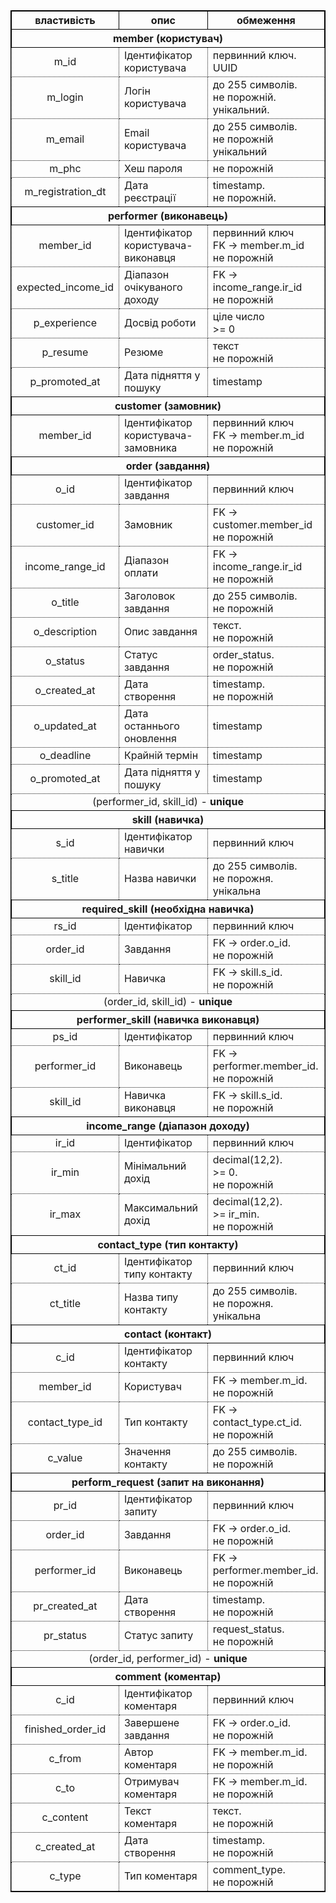 <style>
    th, table.my-table {
        border: 1px solid black;
    }

    .attribute, .long-line, th {
        text-align: center;
    }

    td {
        border: 1px dotted;
    }
</style>

<table class="my-table">
    <thead>
        <tr>
            <th>властивість</th>
            <th>опис</th>
            <th>обмеження</th>
        </tr>
    </thead>
    <tbody>
        <tr>
        <th colspan="3">member (користувач)</th></tr>
        <tr>
            <td class="attribute">m_id</td>
            <td>Ідентифікатор користувача</td>
            <td>первинний ключ.<br/>UUID</td>
        </tr>
        <tr>
            <td class="attribute">m_login</td>
            <td>Логін користувача</td>
            <td>до 255 символів.<br/>не порожній.<br/>унікальний.</td>
        </tr>
        <tr>
            <td class="attribute">m_email</td>
            <td>Email користувача</td>
            <td>до 255 символів.<br/>не порожній<br/>унікальний</td>
        </tr>
        <tr>
            <td class="attribute">m_phc</td>
            <td>Хеш пароля</td>
            <td>не порожній</td>
        </tr>
        <tr>
            <td class="attribute">m_registration_dt</td>
            <td>Дата реєстрації</td>
            <td>timestamp.<br/>не порожній.</td>
        </tr>
            <tr><th colspan="3">performer (виконавець)</th></tr>
        <tr>
            <td class="attribute">member_id</td>
            <td>Ідентифікатор користувача-виконавця</td>
            <td>первинний ключ<br/>FK → member.m_id<br/>не порожній</td>
        </tr>
        <tr>
            <td class="attribute">expected_income_id</td>
            <td>Діапазон очікуваного доходу</td>
            <td>FK → income_range.ir_id<br/>не порожній</td>
        </tr>
        <tr>
            <td class="attribute">p_experience</td>
            <td>Досвід роботи</td>
            <td>ціле число<br/>>= 0</td>
        </tr>
        <tr>
            <td class="attribute">p_resume</td>
            <td>Резюме</td>
            <td>текст<br/>не порожній</td>
        </tr>
        <tr>
            <td class="attribute">p_promoted_at</td>
            <td>Дата підняття у пошуку</td>
            <td>timestamp</td>
        </tr>
        <tr>
        <th colspan="3">customer (замовник)</th></tr>
        <tr>
            <td class="attribute">member_id</td>
            <td>Ідентифікатор користувача-замовника</td>
            <td>первинний ключ<br/>FK → member.m_id<br/>не порожній</td>
        </tr>
        <tr>
        <th colspan="3">order (завдання)</th></tr>
        <tr>
            <td class="attribute">o_id</td>
            <td>Ідентифікатор завдання</td>
            <td>первинний ключ</td>
        </tr>
        <tr>
            <td class="attribute">customer_id</td>
            <td>Замовник</td>
            <td>FK → customer.member_id<br/>не порожній</td>
        </tr>
        <tr>
            <td class="attribute">income_range_id</td>
            <td>Діапазон оплати</td>
            <td>FK → income_range.ir_id<br/>не порожній</td>
        </tr>
        <tr>
            <td class="attribute">o_title</td>
            <td>Заголовок завдання</td>
            <td>до 255 символів.<br/>не порожній</td>
        </tr>
        <tr>
            <td class="attribute">o_description</td>
            <td>Опис завдання</td>
            <td>текст.<br/>не порожній</td>
        </tr>
        <tr>
            <td class="attribute">o_status</td>
            <td>Статус завдання</td>
            <td>order_status.<br/>не порожній</td>
        </tr>
        <tr>
            <td class="attribute">o_created_at</td>
            <td>Дата створення</td>
            <td>timestamp.<br/>не порожній</td>
        </tr>
        <tr>
            <td class="attribute">o_updated_at</td>
            <td>Дата останнього оновлення</td>
            <td>timestamp</td>
        </tr>
        <tr>
            <td class="attribute">o_deadline</td>
            <td>Крайній термін</td>
            <td>timestamp</td>
        </tr>
        <tr>
            <td class="attribute">o_promoted_at</td>
            <td>Дата підняття у пошуку</td>
            <td>timestamp</td>
        </tr>
        <td class="long-line" colspan='3'>(performer_id, skill_id) - <b>unique</b></td>
        <tr><th colspan="3">skill (навичка)</th></tr>
        <tr>
            <td class="attribute">s_id</td>
            <td>Ідентифікатор навички</td>
            <td>первинний ключ</td>
        </tr>
        <tr>
            <td class="attribute">s_title</td>
            <td>Назва навички</td>
            <td>до 255 символів.<br/>не порожня.<br/>унікальна</td>
        </tr>
        <tr>
        <th colspan="3">required_skill (необхідна навичка)</th></tr>
        <tr>
            <td class="attribute">rs_id</td>
            <td>Ідентифікатор</td>
            <td>первинний ключ</td>
        </tr>
        <tr>
            <td class="attribute">order_id</td>
            <td>Завдання</td>
            <td>FK → order.o_id.<br/>не порожній</td>
        </tr>
        <tr>
            <td class="attribute">skill_id</td>
            <td>Навичка</td>
            <td>FK → skill.s_id.<br/>не порожній</td>
        </tr>
        <td class="long-line" colspan='3'>(order_id, skill_id) - <b>unique</b></td>
        <tr>
        <th colspan="3">performer_skill (навичка виконавця)</th></tr>
        <tr>
            <td class="attribute">ps_id</td>
            <td>Ідентифікатор</td>
            <td>первинний ключ</td>
        </tr>
        <tr>
            <td class="attribute">performer_id</td>
            <td>Виконавець</td>
            <td>FK → performer.member_id.<br/>не порожній</td>
        </tr>
        <tr>
            <td class="attribute">skill_id</td>
            <td>Навичка виконавця</td>
            <td>FK → skill.s_id.<br/>не порожній</td>
        </tr>
        <tr>
        <th colspan="3">income_range (діапазон доходу)</th></tr>
        <tr>
            <td class="attribute">ir_id</td>
            <td>Ідентифікатор</td>
            <td>первинний ключ</td>
        </tr>
        <tr>
            <td class="attribute">ir_min</td>
            <td>Мінімальний дохід</td>
            <td>decimal(12,2).<br/>>= 0.<br/>не порожній</td>
        </tr>
        <tr>
            <td class="attribute">ir_max</td>
            <td>Максимальний дохід</td>
            <td>decimal(12,2).<br/>>= ir_min.<br/>не порожній</td>
        </tr>
        <tr>
        <th colspan="3">contact_type (тип контакту)</th></tr>
        <tr>
            <td class="attribute">ct_id</td>
            <td>Ідентифікатор типу контакту</td>
            <td>первинний ключ</td>
        </tr>
        <tr>
            <td class="attribute">ct_title</td>
            <td>Назва типу контакту</td>
            <td>до 255 символів.<br/>не порожня.<br/>унікальна</td>
        </tr>
        <tr>
        <th colspan="3">contact (контакт)</th></tr>
        <tr>
            <td class="attribute">c_id</td>
            <td>Ідентифікатор контакту</td>
            <td>первинний ключ</td>
        </tr>
        <tr>
            <td class="attribute">member_id</td>
            <td>Користувач</td>
            <td>FK → member.m_id.<br/>не порожній</td>
        </tr>
        <tr>
            <td class="attribute">contact_type_id</td>
            <td>Тип контакту</td>
            <td>FK → contact_type.ct_id.<br/>не порожній</td>
        </tr>
        <tr>
            <td class="attribute">c_value</td>
            <td>Значення контакту</td>
            <td>до 255 символів.<br/>не порожній</td>
        </tr>
        <tr>
        <th colspan="3">perform_request (запит на виконання)</th></tr>
        <tr>
            <td class="attribute">pr_id</td>
            <td>Ідентифікатор запиту</td>
            <td>первинний ключ</td>
        </tr>
        <tr>
            <td class="attribute">order_id</td>
            <td>Завдання</td>
            <td>FK → order.o_id.<br/>не порожній</td>
        </tr>
        <tr>
            <td class="attribute">performer_id</td>
            <td>Виконавець</td>
            <td>FK → performer.member_id.<br/>не порожній</td>
        </tr>
        <tr>
            <td class="attribute">pr_created_at</td>
            <td>Дата створення</td>
            <td>timestamp.<br/>не порожній</td>
        </tr>
        <tr>
            <td class="attribute">pr_status</td>
            <td>Статус запиту</td>
            <td>request_status.<br/>не порожній</td>
        </tr>
        <tr>
            <td class="long-line" colspan='3'>(order_id, performer_id) - <b>unique</b></td>
        </tr>
        <tr>
        <th colspan="3">comment (коментар)</th></tr>
        <tr>
            <td class="attribute">c_id</td>
            <td>Ідентифікатор коментаря</td>
            <td>первинний ключ</td>
        </tr>
        <tr>
            <td class="attribute">finished_order_id</td>
            <td>Завершене завдання</td>
            <td>FK → order.o_id.<br/>не порожній</td>
        </tr>
        <tr>
            <td class="attribute">c_from</td>
            <td>Автор коментаря</td>
            <td>FK → member.m_id.<br/>не порожній</td>
        </tr>
        <tr>
            <td class="attribute">c_to</td>
            <td>Отримувач коментаря</td>
            <td>FK → member.m_id.<br/>не порожній</td>
        </tr>
        <tr>
            <td class="attribute">c_content</td>
            <td>Текст коментаря</td>
            <td>текст.<br/>не порожній</td>
        </tr>
        <tr>
            <td class="attribute">c_created_at</td>
            <td>Дата створення</td>
            <td>timestamp.<br/>не порожній</td>
        </tr>
        <tr>
            <td class="attribute">c_type</td>
            <td>Тип коментаря</td>
            <td>comment_type.<br/>не порожній</td>
        </tr>
    </tbody>
</table>